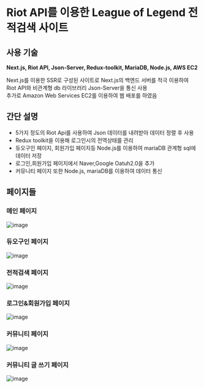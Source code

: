 # Riot API를 이용한 League of Legend 전적검색 사이트
## 사용 기술
<strong>Next.js, Riot API, Json-Server, Redux-toolkit, MariaDB, Node.js, AWS EC2</strong>
<div>Next.js를 이용한 SSR로 구성된 사이트로 Next.js의 백엔드 서버를 적극 이용하여 Riot API와 비관계형 db 라이브러리 Json-Server을 통신 사용</div>
<div>추가로 Amazon Web Services EC2를 이용하여 웹 배포를 하였음</div>

## 간단 설명
<ul>
  <li>5가지 정도의 Riot Api를 사용하여 Json 데이터를 내려받아 데이터 정렬 후 사용</li>
  <li>Redux toolkit을 이용해 로그인시의 전역상태를 관리</li>
  <li>듀오구인 페이지, 회원가입 페이지등 Node.js를 이용하여 mariaDB 관계형 sql에 데이터 저장</li>
  <li>로그인,회원가입 페이지에서 Naver,Google Oatuh2.0을 추가</li>
  <li>커뮤니티 페이지 또한 Node.js, mariaDB를 이용하여 데이터 통신</li>
</ul>

## 페이지들
### 메인 페이지
![image](https://user-images.githubusercontent.com/91608021/211710992-3f9608a6-a44e-4978-9bd3-425d1a3e56a1.png)

### 듀오구인 페이지
![image](https://user-images.githubusercontent.com/91608021/211711142-3e0b96f3-d7c3-4eaa-9040-865b09417a23.png)

### 전적검색 페이지
![image](https://user-images.githubusercontent.com/91608021/222068960-7f930882-c9ba-4207-9fec-16b77fbae79c.png)


### 로그인&회원가입 페이지
![image](https://user-images.githubusercontent.com/91608021/216753196-965c51ad-d41d-4fb6-9ede-65a8777e21f1.png)

### 커뮤니티 페이지
![image](https://user-images.githubusercontent.com/91608021/216753272-5320d1e1-052b-400e-8cdc-b508ac1589b4.png)

### 커뮤니티 글 쓰기 페이지
![image](https://user-images.githubusercontent.com/91608021/216753248-d591b66e-e5c7-489b-8976-36c726a2dd07.png)
